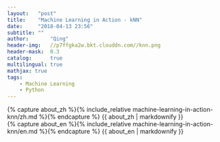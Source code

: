 ```yaml
---
layout:   "post"
title:    "Machine Learning in Action - kNN"
date:     "2018-04-13 23:56"
subtitle: ""
author:       "Qing"
header-img:   //p7ffgka2w.bkt.clouddn.com//knn.png
header-mask:  0.3
catalog:      true
multilingual: true
mathjax: true
tags:
    - Machine Learning
    - Python
---
```

<!-- Chinese Version -->
<div class="zh post-container">
    {% capture about_zh %}{% include_relative machine-learning-in-action-knn/zh.md %}{% endcapture %}
    {{ about_zh | markdownify }}
</div>

<!-- English Version -->
<div class="en post-container">
    {% capture about_en %}{% include_relative machine-learning-in-action-knn/en.md %}{% endcapture %}
    {{ about_en | markdownify }}
</div>

